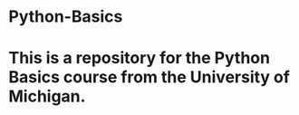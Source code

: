 # Python-Basics
# This is a repository for the Python Basics course from the University of Michigan.
